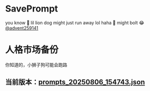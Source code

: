 # SavePrompt
you know 🫠 lil lion dog might just run away lol
haha 🐶 might bolt 😂 [@advent259141](https://github.com/advent259141)

# 人格市场备份
你知道的，小狮子狗可能会跑路

## 当前版本：[prompts_20250806_154743.json](https://github.com/Larch-C/SavePrompt/blob/main/prompts_20250806_154743.json)
